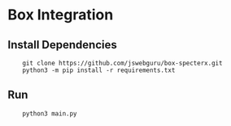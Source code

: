 # Box Integration

## Install Dependencies 
```command
    git clone https://github.com/jswebguru/box-specterx.git
    python3 -m pip install -r requirements.txt
```

## Run

```command
    python3 main.py
```

